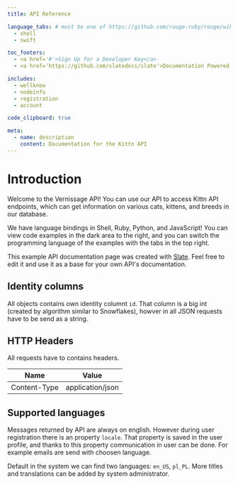```yaml
---
title: API Reference

language_tabs: # must be one of https://github.com/rouge-ruby/rouge/wiki/List-of-supported-languages-and-lexers
  - shell
  - swift

toc_footers:
  - <a href='#'>Sign Up for a Developer Key</a>
  - <a href='https://github.com/slatedocs/slate'>Documentation Powered by Slate</a>

includes:
  - wellknow
  - nodeinfo
  - registration
  - account

code_clipboard: true

meta:
  - name: description
    content: Documentation for the Kittn API
---
```


# Introduction

Welcome to the Vernissage API! You can use our API to access Kittn API endpoints, which can get information on various cats,
kittens, and breeds in our database.

We have language bindings in Shell, Ruby, Python, and JavaScript! You can view code examples in the dark area to the right,
and you can switch the programming language of the examples with the tabs in the top right.

This example API documentation page was created with [Slate](https://github.com/slatedocs/slate).
Feel free to edit it and use it as a base for your own API's documentation.

## Identity columns

All objects contains own identity columnt `id`. That column is a big int (created by algorithm similar to Snowflakes),
howver in all JSON requests have to be send as a string.

## HTTP Headers

All requests have to contains headers.

Name | Value
--------- | -----------
Content-Type | application/json

## Supported languages

Messages returned by API are always on english. However during user registration there is an property `locale`.
That property is saved in the user profile, and thanks to this property communication in user can be done.
For example emails are send with choosen language.

Default in the system we can find two languages: `en_US`, `pl_PL`. More titles and translations can be added by system administrator.

